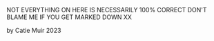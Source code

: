 NOT EVERYTHING ON HERE IS NECESSARILY 100% CORRECT DON'T BLAME ME IF YOU GET MARKED DOWN XX

by Catie Muir 2023
